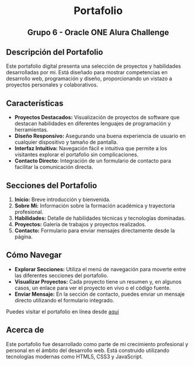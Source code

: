 <center>

<h1> Portafolio </h1>
<h2> Grupo 6 - Oracle ONE Alura Challenge </h2>

</center>

## Descripción del Portafolio

Este portafolio digital presenta una selección de proyectos y habilidades desarrolladas por mi. Está diseñado para mostrar competencias en desarrollo web, programación y diseño, proporcionando un vistazo a proyectos personales y colaborativos.

## Características

- **Proyectos Destacados:** Visualización de proyectos de software que destacan habilidades en diferentes lenguajes de programación y herramientas.
- **Diseño Responsivo:** Asegurando una buena experiencia de usuario en cualquier dispositivo y tamaño de pantalla.
- **Interfaz Intuitiva:** Navegación fácil e intuitiva que permite a los visitantes explorar el portafolio sin complicaciones.
- **Contacto Directo:** Integración de un formulario de contacto para facilitar la comunicación directa.

## Secciones del Portafolio

1. **Inicio:** Breve introducción y bienvenida.
2. **Sobre Mí:** Información sobre la formación académica y trayectoria profesional.
3. **Habilidades:** Detalle de habilidades técnicas y tecnologías dominadas.
4. **Proyectos:** Galería de trabajos y proyectos realizados.
5. **Contacto:** Formulario para enviar mensajes directamente desde la página.

## Cómo Navegar

- **Explorar Secciones:** Utiliza el menú de navegación para moverte entre las diferentes secciones del portafolio.
- **Visualizar Proyectos:** Cada proyecto tiene un resumen y, en algunos casos, un enlace para ver el proyecto en vivo o el código fuente.
- **Enviar Mensaje:** En la sección de contacto, puedes enviar un mensaje directo utilizando el formulario integrado.

Puedes visitar el portafolio en línea desde [aquí](https://miyinari22.github.io/mi-portafolio/)


## Acerca de

Este portafolio fue desarrollado como parte de mi crecimiento profesional y personal en el ámbito del desarrollo web. Está construido utilizando tecnologías modernas como HTML5, CSS3 y JavaScript.

